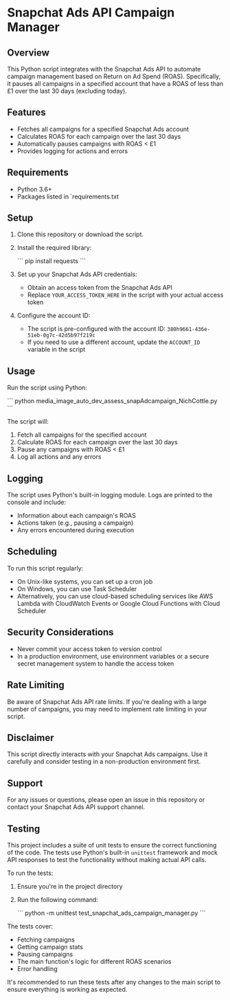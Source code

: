 # Snapchat Ads API Campaign Manager

## Overview

This Python script integrates with the Snapchat Ads API to automate campaign management based on Return on Ad Spend (ROAS). Specifically, it pauses all campaigns in a specified account that have a ROAS of less than £1 over the last 30 days (excluding today).

## Features

- Fetches all campaigns for a specified Snapchat Ads account
- Calculates ROAS for each campaign over the last 30 days
- Automatically pauses campaigns with ROAS < £1
- Provides logging for actions and errors

## Requirements

- Python 3.6+
- Packages listed in `requirements.txt

## Setup

1. Clone this repository or download the script.

2. Install the required library:

   \`\`\`
   pip install requests
   \`\`\`

3. Set up your Snapchat Ads API credentials:
   - Obtain an access token from the Snapchat Ads API
   - Replace `YOUR_ACCESS_TOKEN_HERE` in the script with your actual access token

4. Configure the account ID:
   - The script is pre-configured with the account ID: `380h9661-436e-51eb-0g7c-42d5b97f219c`
   - If you need to use a different account, update the `ACCOUNT_ID` variable in the script

## Usage

Run the script using Python:

\`\`\`
python media_image_auto_dev_assess_snapAdcampaign_NichCottle.py
\`\`\`

The script will:
1. Fetch all campaigns for the specified account
2. Calculate ROAS for each campaign over the last 30 days
3. Pause any campaigns with ROAS < £1
4. Log all actions and any errors

## Logging

The script uses Python's built-in logging module. Logs are printed to the console and include:
- Information about each campaign's ROAS
- Actions taken (e.g., pausing a campaign)
- Any errors encountered during execution

## Scheduling

To run this script regularly:
- On Unix-like systems, you can set up a cron job
- On Windows, you can use Task Scheduler
- Alternatively, you can use cloud-based scheduling services like AWS Lambda with CloudWatch Events or Google Cloud Functions with Cloud Scheduler

## Security Considerations

- Never commit your access token to version control
- In a production environment, use environment variables or a secure secret management system to handle the access token

## Rate Limiting

Be aware of Snapchat Ads API rate limits. If you're dealing with a large number of campaigns, you may need to implement rate limiting in your script.

## Disclaimer

This script directly interacts with your Snapchat Ads campaigns. Use it carefully and consider testing in a non-production environment first.

## Support

For any issues or questions, please open an issue in this repository or contact your Snapchat Ads API support channel.

## Testing

This project includes a suite of unit tests to ensure the correct functioning of the code. The tests use Python's built-in `unittest` framework and mock API responses to test the functionality without making actual API calls.

To run the tests:

1. Ensure you're in the project directory
2. Run the following command:

   \`\`\`
   python -m unittest test_snapchat_ads_campaign_manager.py
   \`\`\`

The tests cover:
- Fetching campaigns
- Getting campaign stats
- Pausing campaigns
- The main function's logic for different ROAS scenarios
- Error handling

It's recommended to run these tests after any changes to the main script to ensure everything is working as expected.
